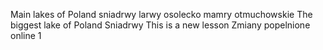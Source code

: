 Main lakes of Poland
sniadrwy
larwy
osolecko
mamry
otmuchowskie
The biggest lake of Poland
Sniadrwy
This is a new lesson
Zmiany popelnione online 1


